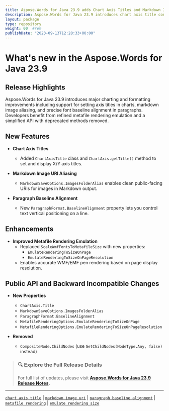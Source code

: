 ```yaml
---
title: Aspose.Words for Java 23.9 adds Chart Axis Titles and Markdown Image Alias
description: Aspose.Words for Java 23.9 introduces chart axis title control, markdown image URI aliasing, paragraph baseline alignment, and improved metafile rendering emulation.
layout: package
type: repository
weight: 00	#rem
publishDate: "2023-09-13T12:28:33+00:00"
---
```


# What's new in the Aspose.Words for Java 23.9

## Release Highlights

Aspose.Words for Java 23.9 introduces major charting and formatting improvements including support for setting axis titles in charts, markdown image aliasing, and precise font baseline alignment in paragraphs. Developers benefit from refined metafile rendering emulation and a simplified API with deprecated methods removed.

## New Features

- **Chart Axis Titles**
  - Added `ChartAxisTitle` class and `ChartAxis.getTitle()` method to set and display X/Y axis titles.

- **Markdown Image URI Aliasing**
  - `MarkdownSaveOptions.ImagesFolderAlias` enables clean public-facing URIs for images in Markdown output.

- **Paragraph Baseline Alignment**
  - New `ParagraphFormat.BaselineAlignment` property lets you control text vertical positioning on a line.

## Enhancements

- **Improved Metafile Rendering Emulation**
  - Replaced `ScaleWmfFontsToMetafileSize` with new properties:
    - `EmulateRenderingToSizeOnPage`
    - `EmulateRenderingToSizeOnPageResolution`
  - Enables accurate WMF/EMF pen rendering based on page display resolution.

## Public API and Backward Incompatible Changes

- **New Properties**
  - `ChartAxis.Title`
  - `MarkdownSaveOptions.ImagesFolderAlias`
  - `ParagraphFormat.BaselineAlignment`
  - `MetafileRenderingOptions.EmulateRenderingToSizeOnPage`
  - `MetafileRenderingOptions.EmulateRenderingToSizeOnPageResolution`

- **Removed**
  - `CompositeNode.ChildNodes` (use `GetChildNodes(NodeType.Any, false)` instead)

> ### 🔍 Explore the Full Release Details
>
> For full list of updates, please visit **[Aspose.Words for Java 23.9 Release Notes](https://releases.aspose.com/words/java/release-notes/2023/aspose-words-for-java-23-9-release-notes/).**

---

[`chart axis title`](https://search.aspose.com/q/chart-axis-title.html) | [`markdown image uri`](https://search.aspose.com/q/markdown-image-uri.html) | [`paragraph baseline alignment`](https://search.aspose.com/q/paragraph-baseline-alignment.html) | [`metafile rendering`](https://search.aspose.com/q/metafile-rendering.html) | [`emulate rendering size`](https://search.aspose.com/q/emulate-rendering-size.html)
